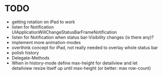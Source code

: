 TODO
=================

* getting rotation on iPad to work
* listen for Notification UIApplicationWillChangeStatusBarFrameNotification
* listen for Notification when status bar-Visibility changes (is there any)?
* implement more animation-modes
* overthink concept for iPad, not really needed to overlay whole status bar
* polish history
* Delegate-Methods
* When in history-mode define max-height for detailview and let detailview resize itself up until max-height (or better: max row-count)